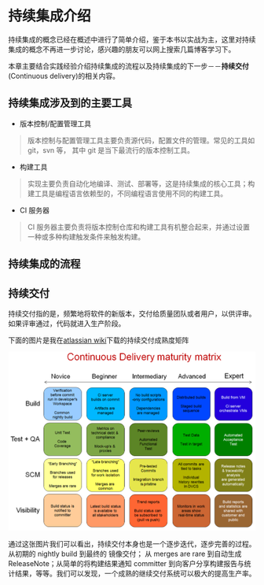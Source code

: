 # 持续集成介绍

持续集成的概念已经在概述中进行了简单介绍，鉴于本书以实战为主，这里对持续集成的概念不再进一步讨论，感兴趣的朋友可以网上搜索几篇博客学习下。

本章主要结合实践经验介绍持续集成的流程以及持续集成的下一步－－**持续交付**(Continuous delivery)的相关内容。

## 持续集成涉及到的主要工具

* 版本控制/配置管理工具

> 版本控制与配置管理工具主要负责源代码，配置文件的管理。常见的工具如 git，svn 等， 其中 git 是当下最流行的版本控制工具。

* 构建工具

> 实现主要负责自动化地编译、测试、部署等，这是持续集成的核心工具；构建工具是编程语言依赖型的，不同编程语言使用不同的构建工具。

* CI 服务器

> CI 服务器主要负责将版本控制仓库和构建工具有机整合起来，并通过设置一种或多种构建触发条件来触发构建。

## 持续集成的流程

## 持续交付

持续交付指的是，频繁地将软件的新版本，交付给质量团队或者用户，以供评审。如果评审通过，代码就进入生产阶段。

下面的图片是我在[atlassian wiki](https://chrisshayan.atlassian.net/wiki/display/my/2013/07/23/Continuous+Delivery+Matrix)下载的持续交付成熟度矩阵

![持续交付成熟度矩阵](ContinuousDeliveryMatrix.png)

通过这张图片我们可以看出，持续交付本身也是一个逐步迭代，逐步完善的过程。从初期的 nightly build 到最终的 镜像交付； 从 merges are rare 到自动生成 ReleaseNote；从简单的将构建结果通知 committer 到向客户分享构建报告与统计结果，等等。我们可以发现，一个成熟的继续交付系统可以极大的提高生产率。